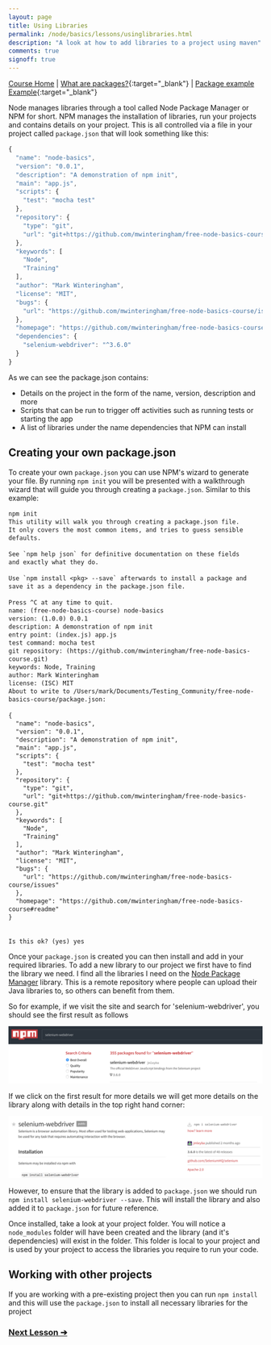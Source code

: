```yaml
---
layout: page
title: Using Libraries
permalink: /node/basics/lessons/usinglibraries.html
description: "A look at how to add libraries to a project using maven"
comments: true
signoff: true
---
```

[Course Home](../../course) \| [What are packages?](/programming/lessons/packagesandlibraries){:target="_blank"} \| [Package example Example](https://github.com/mwinteringham/free-node-basics-course/blob/master/package.json){:target="_blank"}

Node manages libraries through a tool called Node Package Manager or NPM for short.
NPM manages the installation of libraries, run your projects and contains details on your project. This is all controlled via a file in your project called ```package.json``` that will look something like this:

```javascript
{
  "name": "node-basics",
  "version": "0.0.1",
  "description": "A demonstration of npm init",
  "main": "app.js",
  "scripts": {
    "test": "mocha test"
  },
  "repository": {
    "type": "git",
    "url": "git+https://github.com/mwinteringham/free-node-basics-course.git"
  },
  "keywords": [
    "Node",
    "Training"
  ],
  "author": "Mark Winteringham",
  "license": "MIT",
  "bugs": {
    "url": "https://github.com/mwinteringham/free-node-basics-course/issues"
  },
  "homepage": "https://github.com/mwinteringham/free-node-basics-course#readme",
  "dependencies": {
    "selenium-webdriver": "^3.6.0"
  }
}
```

As we can see the package.json contains:
  * Details on the project in the form of the name, version, description and more
  * Scripts that can be run to trigger off activities such as running tests or starting the app
  * A list of libraries under the name dependencies that NPM can install

## Creating your own package.json

To create your own ```package.json``` you can use NPM's wizard to generate your file. By running ```npm init``` you will be presented with a walkthrough wizard that will guide you through creating a ```package.json```. Similar to this example:

```shell
npm init
This utility will walk you through creating a package.json file.
It only covers the most common items, and tries to guess sensible defaults.

See `npm help json` for definitive documentation on these fields
and exactly what they do.

Use `npm install <pkg> --save` afterwards to install a package and
save it as a dependency in the package.json file.

Press ^C at any time to quit.
name: (free-node-basics-course) node-basics
version: (1.0.0) 0.0.1
description: A demonstration of npm init
entry point: (index.js) app.js
test command: mocha test
git repository: (https://github.com/mwinteringham/free-node-basics-course.git)
keywords: Node, Training
author: Mark Winteringham
license: (ISC) MIT
About to write to /Users/mark/Documents/Testing_Community/free-node-basics-course/package.json:

{
  "name": "node-basics",
  "version": "0.0.1",
  "description": "A demonstration of npm init",
  "main": "app.js",
  "scripts": {
    "test": "mocha test"
  },
  "repository": {
    "type": "git",
    "url": "git+https://github.com/mwinteringham/free-node-basics-course.git"
  },
  "keywords": [
    "Node",
    "Training"
  ],
  "author": "Mark Winteringham",
  "license": "MIT",
  "bugs": {
    "url": "https://github.com/mwinteringham/free-node-basics-course/issues"
  },
  "homepage": "https://github.com/mwinteringham/free-node-basics-course#readme"
}


Is this ok? (yes) yes
```

Once your ```package.json``` is created you can then install and add in your required libraries. To add a new library to our project we first have to find the library we need. I find all the libraries I need on the [Node Package Manager](https://www.npmjs.com/) library. This is a remote repository where people can upload their Java libraries to, so others can benefit from them.

So for example, if we visit the site and search for 'selenium-webdriver', you should see the first result as follows

![NPM Search](/images/course/node/npmsearch.png)

If we click on the first result for more details we will get more details on the library along with details in the top right hand corner:

![NPM Library details](/images/course/node/npmsdetails.png)

However, to ensure that the library is added to ```package.json``` we should run ```npm install selenium-webdriver --save```. This will install the library and also added it to ```package.json``` for future reference.

Once installed, take a look at your project folder. You will notice a ```node_modules``` folder will have been created and the library (and it's dependencies) will exist in the folder. This folder is local to your project and is used by your project to access the libraries you require to run your code.

## Working with other projects

If you are working with a pre-existing project then you can run ```npm install``` and this will use the ```package.json``` to install all necessary libraries for the project

### [Next Lesson &#10132;](../lessons/tbc)
